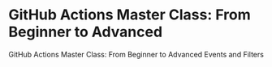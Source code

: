 # GitHub Actions Master Class: From Beginner to Advanced
GitHub Actions Master Class: From Beginner to Advanced
Events and Filters
